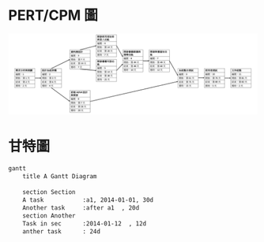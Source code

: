 # PERT/CPM 圖
![PERT/CPM 圖](PERT.png)
# 甘特圖
``` mermaid
gantt
    title A Gantt Diagram

    section Section
    A task           :a1, 2014-01-01, 30d
    Another task     :after a1  , 20d
    section Another
    Task in sec      :2014-01-12  , 12d
    anther task      : 24d
```

